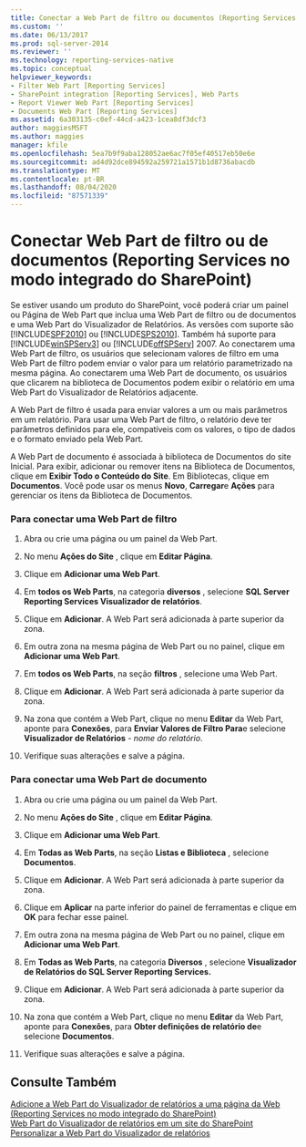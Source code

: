 ```yaml
---
title: Conectar a Web Part de filtro ou documentos (Reporting Services no modo integrado do SharePoint) | Microsoft Docs
ms.custom: ''
ms.date: 06/13/2017
ms.prod: sql-server-2014
ms.reviewer: ''
ms.technology: reporting-services-native
ms.topic: conceptual
helpviewer_keywords:
- Filter Web Part [Reporting Services]
- SharePoint integration [Reporting Services], Web Parts
- Report Viewer Web Part [Reporting Services]
- Documents Web Part [Reporting Services]
ms.assetid: 6a303135-c0ef-44cd-a423-1cea8df3dcf3
author: maggiesMSFT
ms.author: maggies
manager: kfile
ms.openlocfilehash: 5ea7b9f9aba128052ae6ac7f05ef40517eb50e6e
ms.sourcegitcommit: ad4d92dce894592a259721a1571b1d8736abacdb
ms.translationtype: MT
ms.contentlocale: pt-BR
ms.lasthandoff: 08/04/2020
ms.locfileid: "87571339"
---
```

# <a name="connect-filter-or-documents-web-part-reporting-services-in-sharepoint-integrated-mode"></a>Conectar Web Part de filtro ou de documentos (Reporting Services no modo integrado do SharePoint)
  Se estiver usando um produto do SharePoint, você poderá criar um painel ou Página de Web Part que inclua uma Web Part de filtro ou de documentos e uma Web Part do Visualizador de Relatórios. As versões com suporte são [!INCLUDE[SPF2010](../includes/spf2010-md.md)] ou [!INCLUDE[SPS2010](../includes/sps2010-md.md)]. Também há suporte para [!INCLUDE[winSPServ3](../includes/winspserv3-md.md)] ou [!INCLUDE[offSPServ](../includes/offspserv-md.md)] 2007. Ao conectarem uma Web Part de filtro, os usuários que selecionam valores de filtro em uma Web Part de filtro podem enviar o valor para um relatório parametrizado na mesma página. Ao conectarem uma Web Part de documento, os usuários que clicarem na biblioteca de Documentos podem exibir o relatório em uma Web Part do Visualizador de Relatórios adjacente.  
  
 A Web Part de filtro é usada para enviar valores a um ou mais parâmetros em um relatório. Para usar uma Web Part de filtro, o relatório deve ter parâmetros definidos para ele, compatíveis com os valores, o tipo de dados e o formato enviado pela Web Part.  
  
 A Web Part de documento é associada à biblioteca de Documentos do site Inicial. Para exibir, adicionar ou remover itens na Biblioteca de Documentos, clique em **Exibir Todo o Conteúdo do Site**. Em Bibliotecas, clique em **Documentos**. Você pode usar os menus **Novo**, **Carregar**e **Ações** para gerenciar os itens da Biblioteca de Documentos.  
  
### <a name="to-connect-a-filter-web-part"></a>Para conectar uma Web Part de filtro  
  
1.  Abra ou crie uma página ou um painel da Web Part.  
  
2.  No menu **Ações do Site** , clique em **Editar Página**.  
  
3.  Clique em **Adicionar uma Web Part**.  
  
4.  Em **todos os Web Parts**, na categoria **diversos** , selecione **SQL Server Reporting Services Visualizador de relatórios**.  
  
5.  Clique em **Adicionar**. A Web Part será adicionada à parte superior da zona.  
  
6.  Em outra zona na mesma página de Web Part ou no painel, clique em **Adicionar uma Web Part**.  
  
7.  Em **todos os Web Parts**, na seção **filtros** , selecione uma Web Part.  
  
8.  Clique em **Adicionar**. A Web Part será adicionada à parte superior da zona.  
  
9. Na zona que contém a Web Part, clique no menu **Editar** da Web Part, aponte para **Conexões**, para **Enviar Valores de Filtro Para**e selecione **Visualizador de Relatórios** - *nome do relatório*.  
  
10. Verifique suas alterações e salve a página.  
  
### <a name="to-connect-a-documents-web-part"></a>Para conectar uma Web Part de documento  
  
1.  Abra ou crie uma página ou um painel da Web Part.  
  
2.  No menu **Ações do Site** , clique em **Editar Página**.  
  
3.  Clique em **Adicionar uma Web Part**.  
  
4.  Em **Todas as Web Parts**, na seção **Listas e Biblioteca** , selecione **Documentos**.  
  
5.  Clique em **Adicionar**. A Web Part será adicionada à parte superior da zona.  
  
6.  Clique em **Aplicar** na parte inferior do painel de ferramentas e clique em **OK** para fechar esse painel.  
  
7.  Em outra zona na mesma página de Web Part ou no painel, clique em **Adicionar uma Web Part**.  
  
8.  Em **Todas as Web Parts**, na categoria **Diversos** , selecione **Visualizador de Relatórios do SQL Server Reporting Services.**  
  
9. Clique em **Adicionar**. A Web Part será adicionada à parte superior da zona.  
  
10. Na zona que contém a Web Part, clique no menu **Editar** da Web Part, aponte para **Conexões**, para **Obter definições de relatório de**e selecione **Documentos**.  
  
11. Verifique suas alterações e salve a página.  
  
## <a name="see-also"></a>Consulte Também  
 [Adicione a Web Part do Visualizador de relatórios a uma página da Web &#40;Reporting Services no modo integrado do SharePoint&#41;](report-server-sharepoint/add-reporting-services-content-types-to-a-sharepoint-library.md)   
 [Web Part do Visualizador de relatórios em um site do SharePoint](../../2014/reporting-services/report-viewer-web-part-on-a-sharepoint-site.md)   
 [Personalizar a Web Part do Visualizador de relatórios](../../2014/reporting-services/customize-the-report-viewer-web-part.md)  
  
  
